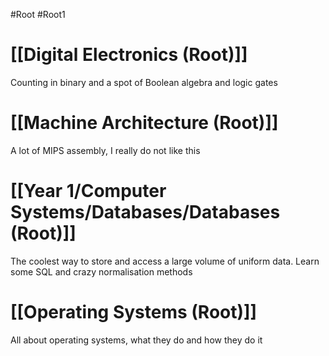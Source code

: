 #Root #Root1 
# [[Digital Electronics (Root)]]

Counting in binary and a spot of Boolean algebra and logic gates
# [[Machine Architecture (Root)]]

A lot of MIPS assembly, I really do not like this
# [[Year 1/Computer Systems/Databases/Databases (Root)]]

The coolest way to store and access a large volume of uniform data. Learn some SQL and crazy normalisation methods
# [[Operating Systems (Root)]]

All about operating systems, what they do and how they do it